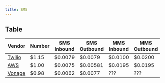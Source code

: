 ```yaml
---
title: SMS
---
```


## Table

| Vendor                                                            | Number | SMS Inbound | SMS Outbound | MMS Inbound | MMS Outbound |
| ----------------------------------------------------------------- | ------ | ----------- | ------------ | ----------- | ------------ |
| [Twilio](https://www.twilio.com/en-us/sms/pricing/us)             | $1.15  | $0.0079     | $0.0079      | $0.0100     | $0.0200      |
| [AWS](https://aws.amazon.com/pinpoint/pricing/)                   | $1.00  | $0.0075     | $0.00581     | $0.0195     | $0.0195      |
| [Vonage](https://www.vonage.com/communications-apis/sms/pricing/) | $0.98  | $0.0062     | $0.0077      | ???         | ???          |